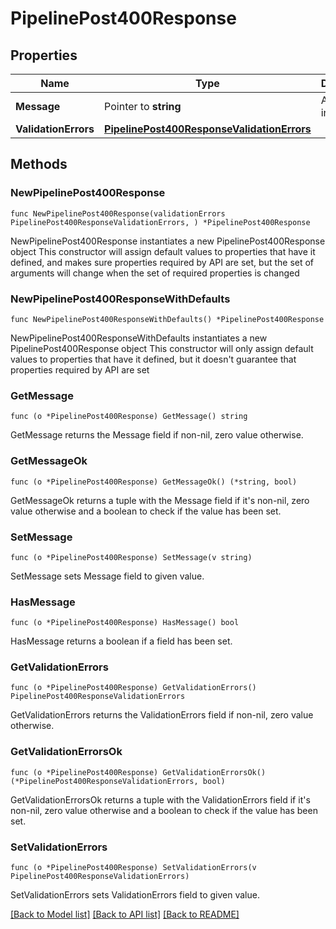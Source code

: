 # PipelinePost400Response

## Properties

Name | Type | Description | Notes
------------ | ------------- | ------------- | -------------
**Message** | Pointer to **string** | Additional information | [optional] 
**ValidationErrors** | [**PipelinePost400ResponseValidationErrors**](PipelinePost400ResponseValidationErrors.md) |  | 

## Methods

### NewPipelinePost400Response

`func NewPipelinePost400Response(validationErrors PipelinePost400ResponseValidationErrors, ) *PipelinePost400Response`

NewPipelinePost400Response instantiates a new PipelinePost400Response object
This constructor will assign default values to properties that have it defined,
and makes sure properties required by API are set, but the set of arguments
will change when the set of required properties is changed

### NewPipelinePost400ResponseWithDefaults

`func NewPipelinePost400ResponseWithDefaults() *PipelinePost400Response`

NewPipelinePost400ResponseWithDefaults instantiates a new PipelinePost400Response object
This constructor will only assign default values to properties that have it defined,
but it doesn't guarantee that properties required by API are set

### GetMessage

`func (o *PipelinePost400Response) GetMessage() string`

GetMessage returns the Message field if non-nil, zero value otherwise.

### GetMessageOk

`func (o *PipelinePost400Response) GetMessageOk() (*string, bool)`

GetMessageOk returns a tuple with the Message field if it's non-nil, zero value otherwise
and a boolean to check if the value has been set.

### SetMessage

`func (o *PipelinePost400Response) SetMessage(v string)`

SetMessage sets Message field to given value.

### HasMessage

`func (o *PipelinePost400Response) HasMessage() bool`

HasMessage returns a boolean if a field has been set.

### GetValidationErrors

`func (o *PipelinePost400Response) GetValidationErrors() PipelinePost400ResponseValidationErrors`

GetValidationErrors returns the ValidationErrors field if non-nil, zero value otherwise.

### GetValidationErrorsOk

`func (o *PipelinePost400Response) GetValidationErrorsOk() (*PipelinePost400ResponseValidationErrors, bool)`

GetValidationErrorsOk returns a tuple with the ValidationErrors field if it's non-nil, zero value otherwise
and a boolean to check if the value has been set.

### SetValidationErrors

`func (o *PipelinePost400Response) SetValidationErrors(v PipelinePost400ResponseValidationErrors)`

SetValidationErrors sets ValidationErrors field to given value.



[[Back to Model list]](../README.md#documentation-for-models) [[Back to API list]](../README.md#documentation-for-api-endpoints) [[Back to README]](../README.md)


